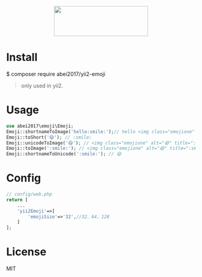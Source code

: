 <p align="center">
    <a href="http://nai8.me" target="_blank">
        <img width="250" height="80" src="http://nai8.me/images/ext-logos/yii2-emoji-logo.png">
    </a>
</p>

# Install
$ composer require abei2017/yii2-emoji
> only used in yii2.
# Usage
```php
use abei2017\emoji\Emoji;
Emoji::shortnameToImage('hello:smile:');// hello <img class="emojione" alt="😄" title=":smile:" src="https://cdn.jsdelivr.net/emojione/assets/3.1/png/32/1f604.png">
Emoji::toShort('😄'); // :smile:
Emoji::unicodeToImage('😄'); // <img class="emojione" alt="😄" title=":smile:" src="https://cdn.jsdelivr.net/emojione/assets/3.1/png/32/1f604.png">
Emoji::toImage(':smile:'); // <img class="emojione" alt="😄" title=":smile:" src="https://cdn.jsdelivr.net/emojione/assets/3.1/png/32/1f604.png">
Emoji::shortnameToUnicode(':smile:'); // 😄
```
# Config
```php
// config/web.php
return [
    ...
    'yii2Emoji'=>[
        'emojiSize'=>'32',//32、64、128
    ]
];
```

# License
MIT
